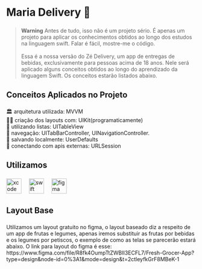 
<h1 align="left">Maria Delivery 🍻</h1>

###
> **Warning**
> Antes de tudo, isso não é um projeto sério. É apenas um projeto para aplicar os conhecimentos obtidos ao longo dos estudos na linguagem swift. Falar é fácil, mostre-me o código.<br><br>Essa é a nossa versão do Zé Delivery, um app de entregas de bebidas, exclusivamente para pessoas acima de 18 anos. Nele será aplicado alguns conceitos obtidos ao longo do aprendizado da linguagem Swift. Os conceitos estarão listados abaixo.

###

<h2 align="left">Conceitos Aplicados no Projeto</h2>

###

<p align="left">🏛️ arquitetura utilizada: MVVM<br>🧑‍💻 criação dos layouts com: UIKit(programaticamente)<br>📲 utilizando listas: UITableView<br>🚀 navegação: UITabBarController, UINavigationController.<br>💾 salvando localmente: UserDefaults<br>🛜 conectando com apis externas: URLSession</p>

###

<h2 align="left">Utilizamos</h2>

###

<div align="left">
  <img src="https://cdn.jsdelivr.net/gh/devicons/devicon/icons/xcode/xcode-original.svg" height="40" alt="xcode logo"  />
  <img width="12" />
  <img src="https://cdn.jsdelivr.net/gh/devicons/devicon/icons/swift/swift-original.svg" height="40" alt="swift logo"  />
  <img width="12" />
  <img src="https://cdn.jsdelivr.net/gh/devicons/devicon/icons/figma/figma-original.svg" height="40" alt="figma logo"  />
</div>

###

<h2 align="left">Layout Base</h2>

###

<p align="left">Utilizamos um layout gratuito no figma, o layout baseado diz a respeito de um app de frutas e legumes, apenas iremos substituir as frutas por bebidas e os legumes por petiscos, o exemplo de como as telas se parecerão estará abaixo. O link para layout do figma é esse: https://www.figma.com/file/R8fk4OumpTtZWBII3ECFL7/Fresh-Grocer-App?type=design&node-id=0%3A1&mode=design&t=2ctleyfkGrF8MBeK-1</p>

###
